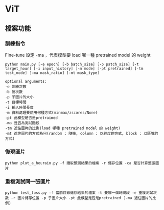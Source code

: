 # ViT

## 檔案功能
### 訓練指令
Fine-tune 設定 -ma ，代表模型要 load 哪一種 pretrained model 的 weight
```
python main.py [-e epoch] [-b batch_size] [-p patch_size] [-t target_hour] [-i input_history] [-m mode] [-pt pretrained] [-tm test_mode] [-ma mask_ratio] [-mt mask_type]

optional arguments:
-e 訓練次數
-b 批次數
-p 子圖片的大小
-t 目標時間
-i 輸入時間長度
-m 資料處理要使用何種方式(minmax/zscores/None)
-pt 此模型是否是pretrained
-ma 是否為測試階段
-tm 遮住圖片的比例(load 哪種 pretrained model 的 weight)
-mt 遮住圖片的方式為何(random : 隨機, column : 以經度的方式, block : 以區塊的方式)
```

### 復現圖片
```
python plot_a_hourain.py -f 讀取預測結果的檔案 -r 儲存位置 -ca 是否計算整張圖片
``` 

### 重複測試同一張圖片
```
python test_loss.py -f 當前目錄儲存結果的檔案 -t 要哪一個時間段 -e 重複測試次數 -r 圖片儲存位置 -p 子圖片大小 -pt 此模型是否是pretrained (-ma 遮住圖片的比例)
```
